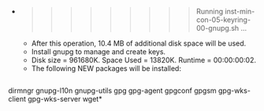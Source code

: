 * >>>>>>>>> Running inst-min-con-05-keyring-00-gnupg.sh ...
  * After this operation, 10.4 MB of additional disk space will be used.
  * Install gnupg to manage and create keys.
  * Disk size = 961680K. Space Used = 13820K. Runtime = 00:00:00:02.
  * The following NEW packages will be installed:
  ```bash
dirmngr gnupg-l10n gnupg-utils gpg gpg-agent
gpgconf gpgsm gpg-wks-client gpg-wks-server wget*
  ```
